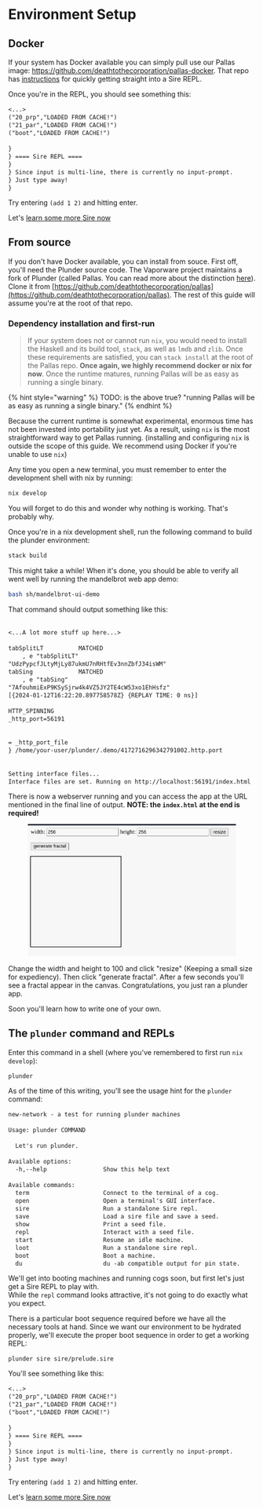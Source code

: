 # Environment Setup

## Docker

If your system has Docker available you can simply pull use our Pallas image: https://github.com/deathtothecorporation/pallas-docker. That repo has [instructions](https://github.com/deathtothecorporation/pallas-docker) for quickly getting straight into a Sire REPL.

Once you're in the REPL, you should see something this:

```
<...>
("20_prp","LOADED FROM CACHE!")
("21_par","LOADED FROM CACHE!")
("boot","LOADED FROM CACHE!")

}
} ==== Sire REPL ====
}
} Since input is multi-line, there is currently no input-prompt.
} Just type away!
}

```

Try entering `(add 1 2)` and hitting enter.

Let's [learn some more Sire now](sire/intro.md)

## From source

If you don't have Docker available, you can install from souce. First off, you'll need the Plunder source code. The Vaporware project maintains a fork of Plunder (called Pallas. You can read more about the distinction [here](/deeper/pallas.md)). Clone it from [https://github.com/deathtothecorporation/pallas](https://github.com/deathtothecorporation/pallas). The rest of this guide will assume you're at the root of that repo.

### Dependency installation and first-run

> If your system does not or cannot run `nix`, you would need to install the Haskell and its build tool, `stack`, as well as `lmdb` and `zlib`. Once these requirements are satisfied, you can `stack install` at the root of the Pallas repo.
> **Once again, we highly recommend docker or nix for now**. Once the runtime matures, running Pallas will be as easy as running a single binary.

{% hint style="warning" %}
TODO: is the above true? "running Pallas will be as easy as running a single binary."
{% endhint %}

Because the current runtime is somewhat experimental, enormous time has not been invested into portability just yet. As a result, using `nix` is the most straightforward way to get Pallas running. (installing and configuring `nix` is outside the scope of this guide. We recommend using Docker if you're unable to use `nix`)

Any time you open a new terminal, you must remember to enter the development shell with nix by running:

```bash
nix develop
```

You will forget to do this and wonder why nothing is working. That's probably why.

Once you're in a nix development shell, run the following command to build the plunder environment:

```bash
stack build
```

This might take a while! When it's done, you should be able to verify all went well by running the mandelbrot web app demo:

```bash
bash sh/mandelbrot-ui-demo
```

That command should output something like this:

```

<...A lot more stuff up here...>

tabSplitLT          MATCHED
    , e "tabSplitLT"          "UdzPypcfJLtyMjLy87ukmU7nRHtfEv3nnZbfJ34isWM"
tabSing             MATCHED
    , e "tabSing"             "7AfouhmiExP9KSySjrw4k4VZ5JY2TE4cW53xo1EhHsfz"
[{2024-01-12T16:22:20.897758578Z} {REPLAY TIME: 0 ns}]

HTTP_SPINNING
_http_port=56191


= _http_port_file
} /home/your-user/plunder/.demo/4172716296342791002.http.port


Setting interface files...
Interface files are set. Running on http://localhost:56191/index.html
```

There is now a webserver running and you can access the app at the URL mentioned in the final line of output. **NOTE: the `index.html` at the end is required!**

<figure><img src="../.gitbook/assets/mandelbrot-ui.png" alt=""><figcaption></figcaption></figure>

Change the width and height to 100 and click "resize" (Keeping a small size for expediency). Then click "generate fractal". After a few seconds you'll see a fractal appear in the canvas. Congratulations, you just ran a plunder app.

Soon you'll learn how to write one of your own.

## The `plunder` command and REPLs

Enter this command in a shell (where you've remembered to first run `nix develop`):

```
plunder
```

As of the time of this writing, you'll see the usage hint for the `plunder` command:

```
new-network - a test for running plunder machines

Usage: plunder COMMAND

  Let's run plunder.

Available options:
  -h,--help                Show this help text

Available commands:
  term                     Connect to the terminal of a cog.
  open                     Open a terminal's GUI interface.
  sire                     Run a standalone Sire repl.
  save                     Load a sire file and save a seed.
  show                     Print a seed file.
  repl                     Interact with a seed file.
  start                    Resume an idle machine.
  loot                     Run a standalone sire repl.
  boot                     Boot a machine.
  du                       du -ab compatible output for pin state.

```

We'll get into booting machines and running cogs soon, but first let's just get a Sire REPL to play with.\
While the `repl` command looks attractive, it's not going to do exactly what you expect.

There is a particular boot sequence required before we have all the necessary tools at hand. Since we want our environment to be hydrated properly, we'll execute the proper boot sequence in order to get a working REPL:

```
plunder sire sire/prelude.sire
```

You'll see something like this:

```
<...>
("20_prp","LOADED FROM CACHE!")
("21_par","LOADED FROM CACHE!")
("boot","LOADED FROM CACHE!")

}
} ==== Sire REPL ====
}
} Since input is multi-line, there is currently no input-prompt.
} Just type away!
}

```

Try entering `(add 1 2)` and hitting enter.

Let's [learn some more Sire now](sire/intro.md)
